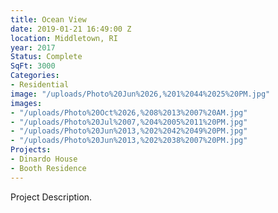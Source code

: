 ```yaml
---
title: Ocean View
date: 2019-01-21 16:49:00 Z
location: Middletown, RI
year: 2017
Status: Complete
SqFt: 3000
Categories:
- Residential
image: "/uploads/Photo%20Jun%2026,%201%2044%2025%20PM.jpg"
images:
- "/uploads/Photo%20Oct%2026,%208%2013%2007%20AM.jpg"
- "/uploads/Photo%20Jul%2007,%204%2005%2011%20PM.jpg"
- "/uploads/Photo%20Jun%2013,%202%2042%2049%20PM.jpg"
- "/uploads/Photo%20Jun%2013,%202%2038%2007%20PM.jpg"
Projects:
- Dinardo House
- Booth Residence
---
```


Project Description.